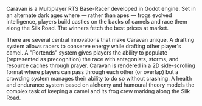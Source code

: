 Caravan is a Multiplayer RTS Base-Racer developed in Godot engine. Set in an alternate dark ages where — rather than apes — frogs evolved intelligence, players build castles on the backs of camels and race them along the Silk Road. The winners fetch the best prices at market.

There are several central innovations that make Caravan unique. A drafting system allows racers to conserve energy while drafting other player's camel. A "Portends" system gives players the ability to populate (represented as precognition) the race with antagonists, storms, and resource caches through prayer. Caravan is rendered in a 2D side-scrolling format where players can pass through each other (or overlap) but a crowding system manages their ability to do so without crashing. A health and endurance system based on alchemy and humoural theory models the complex task of keeping a camel and its frog crew marking along the Silk Road.
